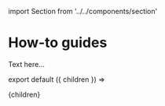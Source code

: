 import Section from '../../components/section'

# How-to guides

Text here...

export default ({ children }) => <Section name='How-to Guide'>{children}</Section>
